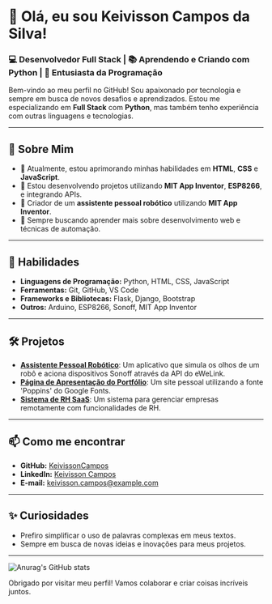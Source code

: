# 👋 Olá, eu sou Keivisson Campos da Silva!

### 💻 Desenvolvedor Full Stack | 📚 Aprendendo e Criando com Python | 🚀 Entusiasta da Programação

Bem-vindo ao meu perfil no GitHub! Sou apaixonado por tecnologia e sempre em busca de novos desafios e aprendizados. Estou me especializando em **Full Stack** com **Python**, mas também tenho experiência com outras linguagens e tecnologias.

---

## 🚀 Sobre Mim

- 🌱 Atualmente, estou aprimorando minhas habilidades em **HTML**, **CSS** e **JavaScript**.
- 🔭 Estou desenvolvendo projetos utilizando **MIT App Inventor**, **ESP8266**, e integrando APIs.
- 🤖 Criador de um **assistente pessoal robótico** utilizando **MIT App Inventor**.
- 🧩 Sempre buscando aprender mais sobre desenvolvimento web e técnicas de automação.

---

## 🌟 Habilidades

- **Linguagens de Programação:** Python, HTML, CSS, JavaScript
- **Ferramentas:** Git, GitHub, VS Code
- **Frameworks e Bibliotecas:** Flask, Django, Bootstrap
- **Outros:** Arduino, ESP8266, Sonoff, MIT App Inventor

---

## 🛠️ Projetos

- **[Assistente Pessoal Robótico](#)**: Um aplicativo que simula os olhos de um robô e aciona dispositivos Sonoff através da API do eWeLink.
- **[Página de Apresentação do Portfólio](#)**: Um site pessoal utilizando a fonte 'Poppins' do Google Fonts.
- **[Sistema de RH SaaS](#)**: Um sistema para gerenciar empresas remotamente com funcionalidades de RH.

---

## 📫 Como me encontrar

- **GitHub:** [KeivissonCampos](https://github.com/kcs-hub)
- **LinkedIn:** [Keivisson Campos](https://www.linkedin.com/in/keivisson-campos)
- **E-mail:** keivisson.campos@example.com

---

## ✨ Curiosidades

- Prefiro simplificar o uso de palavras complexas em meus textos.
- Sempre em busca de novas ideias e inovações para meus projetos.

---

![Anurag's GitHub stats](https://github-readme-stats.vercel.app/api?username=KeivissonCampos&show_icons=true&theme=dark)

Obrigado por visitar meu perfil! Vamos colaborar e criar coisas incríveis juntos.

